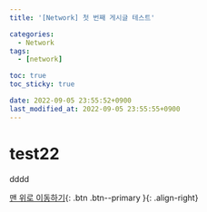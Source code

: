 ```yaml
---
title: '[Network] 첫 번째 게시글 테스트'

categories:
  - Network
tags:
  - [network]

toc: true
toc_sticky: true

date: 2022-09-05 23:55:52+0900
last_modified_at: 2022-09-05 23:55:55+0900
---
```


# test22

dddd

[맨 위로 이동하기](#){: .btn .btn--primary }{: .align-right}
